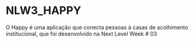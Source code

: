 # NLW3_HAPPY
O Happy é uma aplicação que conecta pessoas à casas de acolhimento institucional, que foi desenvolvido na Next Level Week # 03
